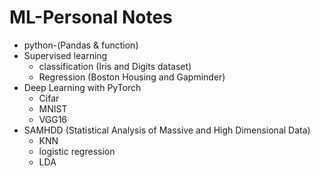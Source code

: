 # ML-Personal Notes
- python-(Pandas & function)
- Supervised learning 
  - classification (Iris and Digits dataset) 
  - Regression (Boston Housing and Gapminder)
- Deep Learning with PyTorch
  - Cifar
  - MNIST
  - VGG16
- SAMHDD (Statistical Analysis of Massive and High Dimensional Data)
  - KNN
  - logistic regression
  - LDA

  

